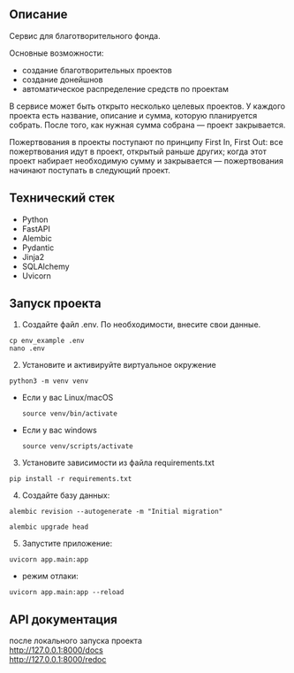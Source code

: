 ## Описание
Сервис для благотворительного фонда.

Основные возможности:
- создание благотворительных проектов
- создание донейшнов
- автоматическое распределение средств по проектам

В сервисе может быть открыто несколько целевых проектов. У каждого проекта есть название, описание и сумма, которую планируется собрать. После того, как нужная сумма собрана — проект закрывается.

Пожертвования в проекты поступают по принципу First In, First Out: все пожертвования идут в проект, открытый раньше других; когда этот проект набирает необходимую сумму и закрывается — пожертвования начинают поступать в следующий проект.

## Технический стек
- Python
- FastAPI
- Alembic
- Pydantic
- Jinja2
- SQLAlchemy
- Uvicorn



## Запуск проекта

1. Создайте файл .env. По необходимости, внесите свои данные.
```
cp env_example .env
nano .env
```

2. Установите и активируйте виртуальное окружение

```
python3 -m venv venv
```

* Если у вас Linux/macOS

    ```
    source venv/bin/activate
    ```

* Если у вас windows

    ```
    source venv/scripts/activate
    ```

3. Установите зависимости из файла requirements.txt
```
pip install -r requirements.txt
``` 

4. Создайте базу данных:
```
alembic revision --autogenerate -m "Initial migration"
```
```
alembic upgrade head
```

5. Запустите приложение:
```
uvicorn app.main:app
```
- режим отлаки:
```
uvicorn app.main:app --reload
```


## API документация

после локального запуска проекта  
http://127.0.0.1:8000/docs  
http://127.0.0.1:8000/redoc  

